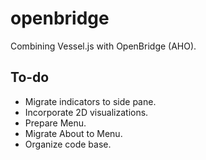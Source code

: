 # openbridge
Combining Vessel.js with OpenBridge (AHO).

## To-do
* Migrate indicators to side pane.
* Incorporate 2D visualizations.
* Prepare Menu.
* Migrate About to Menu.
* Organize code base.
